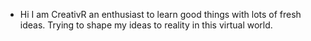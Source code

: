 - Hi I am CreativR an enthusiast to learn good things with lots of fresh ideas. Trying to shape my ideas to reality in this virtual world.
<!---
CreativR/CreativR is a ✨ special ✨ repository because its `README.md` (this file) appears on your GitHub profile.
You can click the Preview link to take a look at your changes.
--->
